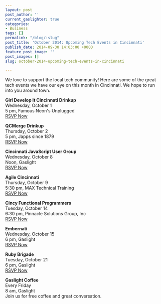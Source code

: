 ```yaml
---
layout: post
post_author: ''
current_gaslighter: true
categories:
- Business
tags: []
permalink: "/blog/:slug"
post_title: 'October 2014: Upcoming Tech Events in Cincinnati'
publish_date: 2014-09-30 14:03:00 +0000
feature_post_image: ''
post_images: []
slug: october-2014-upcoming-tech-events-in-cincinnati

---
```


We love to support the local tech community! Here are some of the great tech events we have our eye on this month in Cincinnati. We hope to run into you around town.

<b>Girl Develop It Cincinnati Drinkup</b><br/>
Wednesday, October 1<br/>
5 pm, Famous Neon's Unplugged<br/>
[RSVP Now](http://www.meetup.com/Girl-Develop-It-Cincinnati/events/201753582/)

<b>QCMerge Drinkup</b></br>
Thursday, October 2 <br/>5 pm, Japps since 1879</br>
[RSVP Now](http://www.meetup.com/QCMDrinkup/events/204963112/)


<b>Cincinnati JavaScript User Group</b><br/>
Wednesday, October 8 <br/>
Noon, Gaslight<br/>
[RSVP Now](http://www.meetup.com/Cincinnati-Javascript-User-Group/events/209199492/)


<b>Agile Cincinnati</b><br/>
Thursday, October 9<br/>
5:30 pm, MAX Technical Training<br/>
[RSVP Now](http://www.meetup.com/TechLife-Cincinnati/events/207689182/)


<b>Cincy Functional Programmers</b><br/>
Tuesday, October 14<br/>
6:30 pm, Pinnacle Solutions Group, Inc<br/>
[RSVP Now](http://www.meetup.com/TechLife-Cincinnati/events/207588742/)


<b>Embernati</b><br/>
Wednesday, October 15<br/>
6 pm, Gaslight<br/>
[RSVP Now](http://www.meetup.com/EmberNati/events/qgwzdjysnbtb/)


<b>Ruby Brigade</b><br/>
Tuesday, October 21<br/>
6 pm, Gaslight<br/>
[RSVP Now](http://www.meetup.com/TechLife-Cincinnati/events/209726492/)

<b>Gaslight Coffee</b><br/>
Every Friday<br/>
8 am, Gaslight<br/>
Join us for free coffee and great conversation. 






